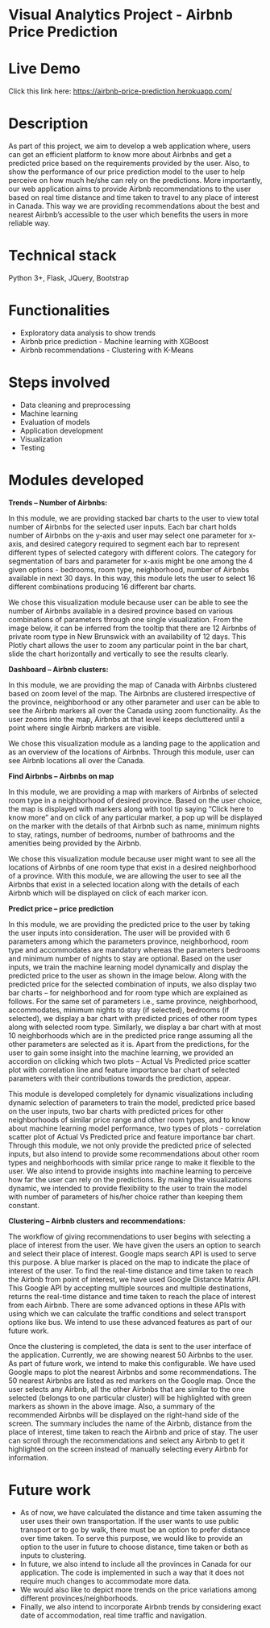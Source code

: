 <h1> Visual Analytics Project -  Airbnb Price Prediction </h1>

<h1> Live Demo </h1>
<p>
 <label> Click this link here: </label>
 <a href="https://airbnb-price-prediction.herokuapp.com/"> https://airbnb-price-prediction.herokuapp.com/ </a>
  </p>


<h1> Description </h1>

As part of this project, we aim to develop a web application where, users can get an efficient platform to know more about Airbnbs and get a predicted price based on the requirements provided by the user. Also, to show the performance of our price prediction model to the user to help perceive on how much he/she can rely on the predictions. More importantly, our web application aims to provide Airbnb recommendations to the user based on real time distance and time taken to travel to any place of interest in Canada. This way we are providing recommendations about the best and nearest Airbnb’s accessible to the user which benefits the users in more reliable way.


<h1> Technical stack </h1>

Python 3+, Flask, JQuery, Bootstrap


<h1> Functionalities </h1>

<ul>
  <li>Exploratory data analysis to show trends </li>
  <li>Airbnb price prediction - Machine learning with XGBoost</li>
  <li>Airbnb recommendations - Clustering with K-Means</li>
</ul>

<h1> Steps involved </h1>
<ul>
  <li> Data cleaning and preprocessing </li>
  <li> Machine learning </li>
  <li> Evaluation of models </li>
  <li> Application development </li>
  <li> Visualization </li>
  <li> Testing </li>
</ul>

<h1> Modules developed </h1>

<b> Trends – Number of Airbnbs:</b>
<p>In this module, we are providing stacked bar charts to the user to view total number of Airbnbs for the selected user inputs. Each bar chart holds number of Airbnbs on the y-axis and user may select one parameter for x-axis, and desired category required to segment each bar to represent different types of selected category with different colors. The category for segmentation of bars and parameter for x-axis might be one among the 4 given options - bedrooms, room type, neighborhood, number of Airbnbs available in next 30 days. In this way, this module lets the user to select 16 different combinations producing 16 different bar charts. <p>
<p>We chose this visualization module because user can be able to see the number of Airbnbs available in a desired province based on various combinations of parameters through one single visualization. From the image below, it can be inferred from the tooltip that there are 12 Airbnbs of private room type in New Brunswick with an availability of 12 days. This Plotly chart allows the user to zoom any particular point in the bar chart, slide the chart horizontally and vertically to see the results clearly.</p>

<b> Dashboard – Airbnb clusters: </b>
<p>In this module, we are providing the map of Canada with Airbnbs clustered based on zoom level of the map. The Airbnbs are clustered irrespective of the province, neighborhood or any other parameter and user can be able to see the Airbnb markers all over the Canada using zoom functionality. As the user zooms into the map, Airbnbs at that level keeps decluttered until a point where single Airbnb markers are visible. </p>
<p>We chose this visualization module as a landing page to the application and as an overview of the locations of Airbnbs. Through this module, user can see Airbnb locations all over the Canada. </p>

<b>Find Airbnbs – Airbnbs on map</b>
<p>In this module, we are providing a map with markers of Airbnbs of selected room type in a neighborhood of desired province. Based on the  user choice, the map is displayed with markers along with tool tip saying “Click here to know more” and on click of any particular marker, a pop up will be displayed on the marker with the details of that Airbnb such as name, minimum nights to stay, ratings, number of bedrooms, number of bathrooms and the amenities being provided by the Airbnb. </p>
<p>We chose this visualization module because user might want to see all the locations of Airbnbs of one room type that exist in a desired neighborhood of a province. With this module, we are allowing the user to see all the Airbnbs that exist in a selected location along with the details of each Airbnb which will be displayed on click of each marker icon.</p>

<b>Predict price – price prediction </b>
<p>In this module, we are providing the predicted price to the user by taking the user inputs into consideration. The user will be provided with 6 parameters among which the parameters province, neighborhood, room type and accommodates are mandatory whereas the parameters bedrooms and minimum number of nights to stay are optional. Based on the user inputs, we train the machine learning model dynamically and display the predicted price to the user as shown in the image below. Along with the predicted price for the selected combination of inputs, we also display two bar charts – for neighborhood and for room type which are explained as follows. For the same set of parameters i.e., same province, neighborhood, accommodates, minimum nights to stay (if selected), bedrooms (if selected), we display a bar chart with predicted prices of other room types along with selected room type. Similarly, we display a bar chart with at most 10 neighborhoods which are in the predicted price range assuming all the other parameters are selected as it is. Apart from the predictions, for the user to gain some insight into the machine learning, we provided an accordion on clicking which two plots – Actual Vs Predicted price scatter plot with correlation line and feature importance bar chart of selected parameters with their contributions towards the prediction, appear. </p>
<p>This module is developed completely for dynamic visualizations including dynamic selection of parameters to train the model, predicted price based on the user inputs, two bar charts with predicted prices for other neighborhoods of similar price range and other room types, and to know about machine learning model performance, two types of plots - correlation scatter plot of Actual Vs Predicted price and feature importance bar chart. Through this module, we not only provide the predicted price of selected inputs, but also intend to provide some recommendations about other room types and neighborhoods with similar price range to make it flexible to the user. We also intend to provide insights into machine learning to perceive how far the user can rely on the predictions. By making the visualizations dynamic, we intended to provide flexibility to the user to train the model with number of parameters of his/her choice rather than keeping them constant.</p>

<b>Clustering – Airbnb clusters and recommendations:</b>
<p>The workflow of giving recommendations to user begins with selecting a place of interest from the user. We have given the users an option to search and select their place of interest. Google maps search API is used to serve this purpose. A blue marker is placed on the map to indicate the place of interest of the user. To find the real-time distance and time taken to reach the Airbnb from point of interest, we have used Google Distance Matrix API. This Google API by accepting multiple sources and multiple destinations, returns the real-time distance and time taken to reach the place of interest from each Airbnb. There are some advanced options in these APIs with using which we can calculate the traffic conditions and select transport options like bus. We intend to use these advanced features as part of our future work.</p>
<p>Once the clustering is completed, the data is sent to the user interface of the application. Currently, we are showing nearest 50 Airbnbs to the user. As part of future work, we intend to make this configurable. We have used Google maps to plot the nearest Airbnbs and some recommendations. The 50 nearest Airbnbs are listed as red markers on the Google map. Once the user selects any Airbnb, all the other Airbnbs that are similar to the one selected (belongs to one particular cluster) will be highlighted with green markers as shown in the above image. Also, a summary of the recommended Airbnbs will be displayed on the right-hand side of the screen. The summary includes the name of the Airbnb, distance from the place of interest, time taken to reach the Airbnb and price of stay. The user can scroll through the recommendations and select any Airbnb to get it highlighted on the screen instead of manually selecting every Airbnb for information.</p>

<h1> Future work </h1>
<ul>
<li>As of now, we have calculated the distance and time taken assuming the user uses their own transportation. If the user wants to use public transport or to go by walk, there must be an option to prefer distance over time taken. To serve this purpose, we would like to provide an option to the user in future to choose distance, time taken or both as inputs to clustering.</li>
<li>In future, we also intend to include all the provinces in Canada for our application. The code is implemented in such a way that it does not require much changes to accommodate more data. </li>
<li>	We would also like to depict more trends on the price variations among different provinces/neighborhoods. </li>
<li>	Finally, we also intend to incorporate Airbnb trends by considering exact date of accommodation, real time traffic and navigation.</li>
  </ul>







